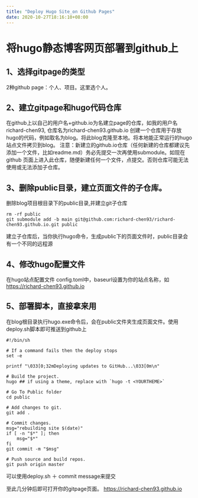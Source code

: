 ```yaml
---
title: "Deploy Hugo Site_on Github Pages"
date: 2020-10-27T18:16:10+08:00
---
```


# 将hugo静态博客网页部署到github上

## 1、选择gitpage的类型
2种github page：个人、项目。这里选个人。

## 2、建立gitpage和hugo代码仓库
在github上以自己的用户名+github.io为名建立page的仓库，如我的用户名richard-chen93, 仓库名为richard-chen93.github.io
创建一个仓库用于存放hugo的代码，例如取名为blog。将此blog克隆至本地。将本地能正常运行的hugo站点文件拷贝到blog。
注意：新建立的github.io仓库（任何新建的仓库都建议先添加一个文件，比如readme.md）务必先提交一次再使用submodule。如现在github 页面上进入此仓库，随便新建任何一个文件，点提交。否则仓库可能无法使用或无法添加子仓库。
## 3、删除public目录，建立页面文件的子仓库。
删除blog项目根目录下的public目录,并建立git子仓库
```
rm -rf public
git submodule add -b main git@github.com:richard-chen93/richard-chen93.github.io.git public
```
建立子仓库后，当你执行hugo命令，生成public下的页面文件时，public目录会有一个不同的远程源

## 4、修改hugo配置文件
在hugo站点配置文件 config.toml中，baseurl设置为你的站点名称，如 https://richard-chen93.github.io


## 5、部署脚本，直接拿来用
在blog根目录执行hugo.exe命令后，会在public文件夹生成页面文件。使用deploy.sh脚本即可推送到github上
```
#!/bin/sh

# If a command fails then the deploy stops
set -e

printf "\033[0;32mDeploying updates to GitHub...\033[0m\n"

# Build the project.
hugo ## if using a theme, replace with `hugo -t <YOURTHEME>`

# Go To Public folder
cd public

# Add changes to git.
git add .

# Commit changes.
msg="rebuilding site $(date)"
if [ -n "$*" ]; then
	msg="$*"
fi
git commit -m "$msg"

# Push source and build repos.
git push origin master
```
可以使用deploy.sh ＋ commit message来提交

至此几分钟后即可打开你的gitpage页面。
https://richard-chen93.github.io